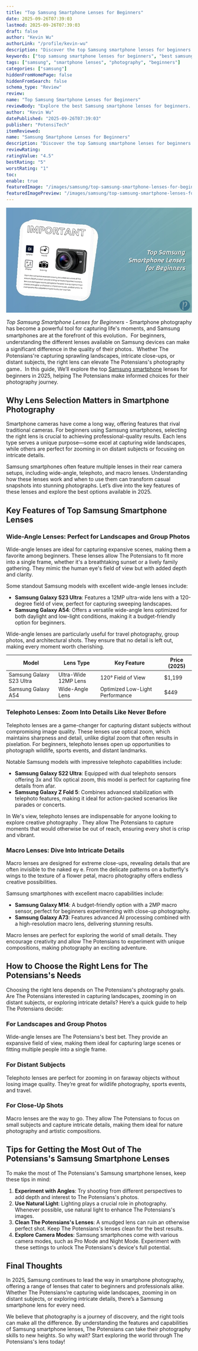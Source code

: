 ```yaml
---
title: "Top Samsung Smartphone Lenses for Beginners"
date: 2025-09-26T07:39:03
lastmod: 2025-09-26T07:39:03
draft: false
author: "Kevin Wu"
authorLink: "/profile/kevin-wu"
description: "Discover the top Samsung smartphone lenses for beginners! Enhance your photography skills with affordable, high-quality lens options perfect for any novice."
keywords: ["top samsung smartphone lenses for beginners", "best samsung smartphone lenses for beginners", "guide to samsung smartphone lenses for beginners"]
tags: ["samsung", "smartphone lenses", "photography", "beginners"]
categories: ["samsung"]
hiddenFromHomePage: false
hiddenFromSearch: false
schema_type: "Review"
review:
name: "Top Samsung Smartphone Lenses for Beginners"
reviewBody: "Explore the best Samsung smartphone lenses for beginners. Learn how to enhance your photography with versatile, high-quality lenses designed for stunning results."
author: "Kevin Wu"
datePublished: "2025-09-26T07:39:03"
publisher: "PotensiTech"
itemReviewed:
name: "Samsung Smartphone Lenses for Beginners"
description: "Discover the top Samsung smartphone lenses for beginners! Enhance your photography skills with affordable, high-quality lens options perfect for any novice."
reviewRating:
ratingValue: "4.5"
bestRating: "5"
worstRating: "1"
toc:
enable: true
featuredImage: "/images/samsung/top-samsung-smartphone-lenses-for-beginners.jpg"
featuredImagePreview: "/images/samsung/top-samsung-smartphone-lenses-for-beginners.jpg"
---
```


![Top Samsung Smartphone Lenses for Beginners](/images/samsung/top-samsung-smartphone-lenses-for-beginners.jpg)


*Top Samsung Smartphone Lenses for Beginners* - Smartphone photography has become a powerful tool for capturing life's moments, and Samsung smartphones are at the forefront of this evolution．For beginners, understanding the different lenses available on Samsung devices can make a significant difference in the quality of their photos．Whether The Potensians're capturing sprawling landscapes, intricate close-ups, or distant subjects, the right lens can elevate The Potensians's photography game．In this guide, We’ll explore the top [Samsung smartphone](/samsung/authentic-samsung-smartphone-photography-gear) lenses for beginners in 2025, helping The Potensians make informed choices for their photography journey.

## Why Lens Selection Matters in Smartphone Photography

Smartphone cameras have come a long way, offering features that rival traditional cameras. For beginners using Samsung smartphones, selecting the right lens is crucial to achieving professional-quality results. Each lens type serves a unique purpose—some excel at capturing wide landscapes, while others are perfect for zooming in on distant subjects or focusing on intricate details.

Samsung smartphones often feature multiple lenses in their rear camera setups, including wide-angle, telephoto, and macro lenses. Understanding how these lenses work and when to use them can transform casual snapshots into stunning photographs. Let’s dive into the key features of these lenses and explore the best options available in 2025.

## Key Features of Top Samsung Smartphone Lenses

### Wide-Angle Lenses: Perfect for Landscapes and Group Photos

Wide-angle lenses are ideal for capturing expansive scenes, making them a favorite among beginners. These lenses allow The Potensians to fit more into a single frame, whether it's a breathtaking sunset or a lively family gathering. They mimic the human eye's field of view but with added depth and clarity.

Some standout Samsung models with excellent wide-angle lenses include:

- **Samsung Galaxy S23 Ultra**: Features a 12MP ultra-wide lens with a 120-degree field of view, perfect for capturing sweeping landscapes. 
- **Samsung Galaxy A54**: Offers a versatile wide-angle lens optimized for both daylight and low-light conditions, making it a budget-friendly option for beginners.

Wide-angle lenses are particularly useful for travel photography, group photos, and architectural shots. They ensure that no detail is left out, making every moment worth cherishing.

<div class="table-responsive">
<table class="html-table">
<thead>
<tr>
<th>Model</th>
<th>Lens Type</th>
<th>Key Feature</th>
<th>Price (2025)</th>
</tr>
</thead>
<tbody>
<tr>
<td>Samsung Galaxy S23 Ultra</td>
<td>Ultra-Wide 12MP Lens</td>
<td>120° Field of View</td>
<td>$1,199</td>
</tr>
<tr>
<td>Samsung Galaxy A54</td>
<td>Wide-Angle Lens</td>
<td>Optimized Low-Light Performance</td>
<td>$449</td>
</tr>
</tbody>
</table>
</div>

### Telephoto Lenses: Zoom Into Details Like Never Before

Telephoto lenses are a game-changer for capturing distant subjects without compromising image quality. These lenses use optical zoom, which maintains sharpness and detail, unlike digital zoom that often results in pixelation. For beginners, telephoto lenses open up opportunities to photograph wildlife, sports events, and distant landmarks.

Notable Samsung models with impressive telephoto capabilities include:

- **Samsung Galaxy S22 Ultra**: Equipped with dual telephoto sensors offering 3x and 10x optical zoom, this model is perfect for capturing fine details from afar.
- **Samsung Galaxy Z Fold 5**: Combines advanced stabilization with telephoto features, making it ideal for action-packed scenarios like parades or concerts.

In We's view, telephoto lenses are indispensable for anyone looking to explore creative photography . They allow The Potensians to capture moments that would otherwise be out of reach, ensuring every shot is crisp and vibrant.

### Macro Lenses: Dive Into Intricate Details

Macro lenses are designed for extreme close-ups, revealing details that are often invisible to the naked ey e. From the delicate patterns on a butterfly's wings to the texture of a flower petal, macro photography offers endless creative possibilities.

Samsung smartphones with excellent macro capabilities include:

- **Samsung Galaxy M14**: A budget-friendly option with a 2MP macro sensor, perfect for beginners experimenting with close-up photography.
- **Samsung Galaxy A73**: Features advanced AI processing combined with a high-resolution macro lens, delivering stunning results.

Macro lenses are perfect for exploring the world of small details. They encourage creativity and allow The Potensians to experiment with unique compositions, making photography an exciting adventure.

## How to Choose the Right Lens for The Potensians's Needs

Choosing the right lens depends on The Potensians's photography goals. Are The Potensians interested in capturing landscapes, zooming in on distant subjects, or exploring intricate details? Here’s a quick guide to help The Potensians decide:

### For Landscapes and Group Photos

Wide-angle lenses are The Potensians's best bet. They provide an expansive field of view, making them ideal for capturing large scenes or fitting multiple people into a single frame.

### For Distant Subjects

Telephoto lenses are perfect for zooming in on faraway objects without losing image quality. They’re great for wildlife photography, sports events, and travel.

### For Close-Up Shots

Macro lenses are the way to go. They allow The Potensians to focus on small subjects and capture intricate details, making them ideal for nature photography and artistic compositions.

## Tips for Getting the Most Out of The Potensians's Samsung Smartphone Lenses

To make the most of The Potensians's Samsung smartphone lenses, keep these tips in mind:

1. **Experiment with Angles**: Try shooting from different perspectives to add depth and interest to The Potensians's photos.
2. **Use Natural Light**: Lighting plays a crucial role in photography. Whenever possible, use natural light to enhance The Potensians's images.
3. **Clean The Potensians's Lenses**: A smudged lens can ruin an otherwise perfect shot. Keep The Potensians's lenses clean for the best results.
4. **Explore Camera Modes**: Samsung smartphones come with various camera modes, such as Pro Mode and Night Mode. Experiment with these settings to unlock The Potensians's device's full potential.

## Final Thoughts

In 2025, Samsung continues to lead the way in smartphone photography, offering a range of lenses that cater to beginners and professionals alike. Whether The Potensians’re capturing wide landscapes, zooming in on distant subjects, or exploring intricate details, there’s a Samsung smartphone lens for every need.

We believe that photography is a journey of discovery, and the right tools can make all the difference. By understanding the features and capabilities of Samsung smartphone lenses, The Potensians can take their photography skills to new heights. So why wait? Start exploring the world through The Potensians's lens today!
